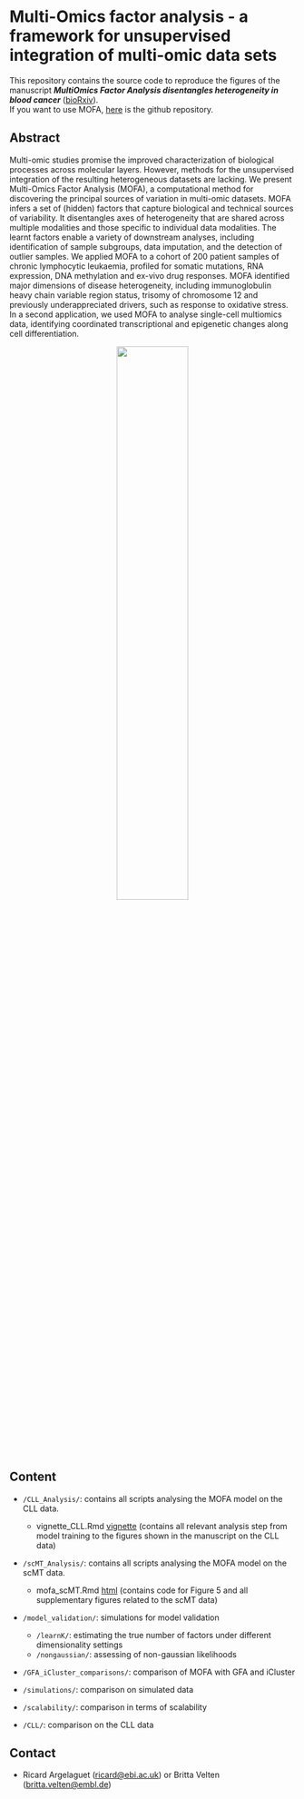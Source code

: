 Multi-Omics factor analysis - a framework for unsupervised integration of multi-omic data sets
=========

This repository contains the source code to reproduce the figures of the manuscript ***MultiOmics Factor Analysis disentangles heterogeneity in blood cancer*** ([bioRxiv](https://www.biorxiv.org/content/early/2017/11/10/217554)).  
If you want to use MOFA, [here](https://github.com/bioFAM/MOFA) is the github repository.

Abstract
--------
Multi-omic studies promise the improved characterization of biological processes across molecular layers. However, methods for the unsupervised integration of the resulting heterogeneous datasets are lacking. We present Multi-Omics Factor Analysis (MOFA), a computational method for discovering the principal sources of variation in multi-omic datasets. MOFA infers a set of (hidden) factors that capture biological and technical sources of variability. It disentangles axes of heterogeneity that are shared across multiple modalities and those specific to individual data modalities. The learnt factors enable a variety of downstream analyses, including identification of sample subgroups, data imputation, and the detection of outlier samples. We applied MOFA to a cohort of 200 patient samples of chronic lymphocytic leukaemia, profiled for somatic mutations, RNA expression, DNA methylation and ex-vivo drug responses. MOFA identified major dimensions of disease heterogeneity, including immunoglobulin heavy chain variable region status, trisomy of chromosome 12 and previously underappreciated drivers, such as response to oxidative stress. In a second application, we used MOFA to analyse single-cell multiomics data, identifying coordinated transcriptional and epigenetic changes along cell differentiation.

<p align="center"> 
<img src="https://github.com/bioFAM/MOFA/blob/master/images/workflow.png" style="width: 50%; height: 50%"/>
</p>


Content
-------
* `/CLL_Analysis/`: contains all scripts analysing the MOFA model on the CLL data.
    *  vignette_CLL.Rmd [vignette](CLL_Analysis/vignette_CLL.Rmd) (contains all relevant analysis step from model training to the figures shown in the manuscript on the CLL data)

* `/scMT_Analysis/`: contains all scripts analysing the MOFA model on the scMT data.
     * mofa_scMT.Rmd  [html](CLL_Analysis/survival.html) (contains code for Figure 5 and all supplementary figures related to the scMT data)

* `/model_validation/`: simulations for model validation
    * `/learnK/`: estimating the true number of factors under different dimensionality settings
    * `/nongaussian/`: assessing of non-gaussian likelihoods

* `/GFA_iCluster_comparisons/`: comparison of MOFA with GFA and iCluster
* `/simulations/`: comparison on simulated data
* `/scalability/`: comparison in terms of scalability
* `/CLL/`: comparison on the CLL data

Contact
-------
* Ricard Argelaguet (ricard@ebi.ac.uk) or Britta Velten (britta.velten@embl.de)
